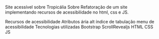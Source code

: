 
Site acessível sobre Tropicália
Sobre
Refatoração de um site implementando recursos de acessibilidade no html, css e JS.

Recursos de acessibilidade
Atributos ária
alt
índice de tabulação
menu de acessibilidade
Tecnologias utilizadas
Bootstrap
ScrollRevealjs
HTML
CSS
JS
